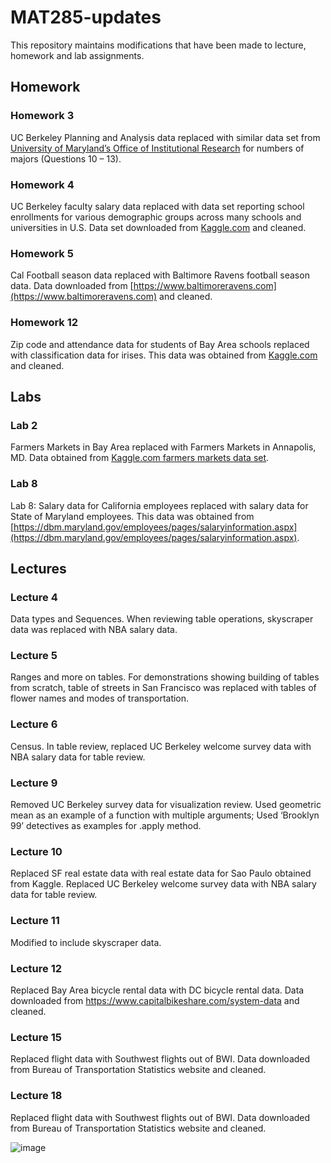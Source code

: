 # MAT285-updates

This repository maintains modifications that have been made to lecture, homework and lab assignments.  

## Homework

### Homework 3 
UC Berkeley Planning and Analysis data replaced with similar data set from [University of Maryland’s Office of Institutional Research](https://www.irpa.umd.edu) for numbers of majors (Questions 10 – 13). 

### Homework 4 
UC Berkeley faculty salary data replaced with data set reporting school enrollments for various demographic groups across many schools and universities in U.S.  Data set downloaded from [Kaggle.com](https://www.kaggle.com) and cleaned.  

### Homework 5 
Cal Football season data replaced with Baltimore Ravens football season data.  Data downloaded from [https://www.baltimoreravens.com](https://www.baltimoreravens.com) and cleaned. 

### Homework 12 
Zip code and attendance data for students of Bay Area schools replaced with classification data for irises.  This data was obtained from [Kaggle.com](https://www.kaggle.com) and cleaned.  

## Labs

### Lab 2 
Farmers Markets in Bay Area replaced with Farmers Markets in Annapolis, MD.  Data obtained from [Kaggle.com farmers markets data set](https://www.kaggle.com/madeleineferguson/farmers-markets-in-the-united-states).

### Lab 8
Lab 8: Salary data for California employees replaced with salary data for State of Maryland employees.  This data was obtained from [https://dbm.maryland.gov/employees/pages/salaryinformation.aspx](https://dbm.maryland.gov/employees/pages/salaryinformation.aspx).

## Lectures

### Lecture 4
Data types and Sequences.  When reviewing table operations, skyscraper data was replaced with NBA salary data.

### Lecture 5
Ranges and more on tables.  For demonstrations showing building of tables from scratch, table of streets in San Francisco was replaced with tables of flower names and modes of transportation.  

### Lecture 6 
Census.  In table review, replaced UC Berkeley welcome survey data with NBA salary data for table review.

### Lecture 9 
Removed UC Berkeley survey data for visualization review.  Used geometric mean as an example of a function with multiple arguments; Used ‘Brooklyn 99’ detectives as examples for .apply method. 

### Lecture 10
Replaced SF real estate data with real estate data for Sao Paulo obtained from Kaggle.  Replaced UC Berkeley welcome survey data with NBA salary data for table review.

### Lecture 11
Modified to include skyscraper data.

### Lecture 12 
Replaced Bay Area bicycle rental data with DC bicycle rental data.  Data downloaded from https://www.capitalbikeshare.com/system-data and cleaned. 

### Lecture 15
Replaced flight data with Southwest flights out of BWI.  Data downloaded from Bureau of Transportation Statistics website and cleaned. 

### Lecture 18
Replaced flight data with Southwest flights out of BWI.  Data downloaded from Bureau of Transportation Statistics website and cleaned. 


![image](https://user-images.githubusercontent.com/72861442/149854907-73697e31-149f-44de-93d3-a1ec14e6c993.png)

